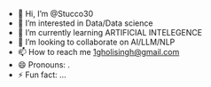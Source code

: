 - 👋 Hi, I’m @Stucco30
- 👀 I’m interested in Data/Data science
- 🌱 I’m currently learning ARTIFICIAL INTELEGENCE
- 💞️ I’m looking to collaborate on AI/LLM/NLP
- 📫 How to reach me  1gholisingh@gmail.com
- 😄 Pronouns: . 
- ⚡ Fun fact: ...

<!---
Stucco30/Stucco30 is a ✨ special ✨ repository because its `README.md` (this file) appears on your GitHub profile.
You can click the Preview link to take a look at your changes.
--->
